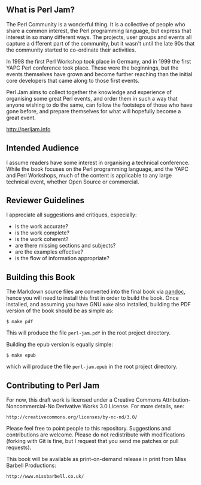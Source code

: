 What is Perl Jam?
-----------------

The Perl Community is a wonderful thing. It is a collective of people who share
a common interest, the Perl programming language, but express that interest in
so many different ways. The projects, user groups and events all capture a
different part of the community, but it wasn't until the late 90s that the
community started to co-ordinate their activities.

In 1998 the first Perl Workshop took place in Germany, and in 1999 the first
YAPC Perl conference took place. These were the beginnings, but the events
themselves have grown and become further reaching than the initial core
developers that came along to those first events.

Perl Jam aims to collect together the knowledge and experience of organising
some great Perl events, and order them in such a way that anyone wishing to do
the same, can follow the footsteps of those who have gone before, and prepare
themselves for what will hopefully become a great event.

http://perljam.info


Intended Audience
-----------------

I assume readers have some interest in organising a technical conference. While
the book focuses on the Perl programming language, and the YAPC and Perl
Workshops, much of the content is applicable to any large technical event,
whether Open Source or commercial.


Reviewer Guidelines
-------------------

I appreciate all suggestions and critiques, especially:

 * is the work accurate?
 * is the work complete?
 * is the work coherent?
 * are there missing sections and subjects?
 * are the examples effective?
 * is the flow of information appropriate?

Building this Book
------------------

The Markdown source files are converted into the final book via
[pandoc](https://pandoc.org/), hence you will need to install this first in
order to build the book.  Once installed, and assuming you have GNU `make`
also installed, building the PDF version of the book should be as simple as:

    $ make pdf

This will produce the file `perl-jam.pdf` in the root project directory.

Building the epub version is equally simple:

    $ make epub

which will produce the file `perl-jam.epub` in the root project directory.

Contributing to Perl Jam
------------------------

For now, this draft work is licensed under a Creative Commons
Attribution-Noncommercial-No Derivative Works 3.0 License.  For more details,
see:

    http://creativecommons.org/licenses/by-nc-nd/3.0/

Please feel free to point people to this repository.  Suggestions and
contributions are welcome.  Please do not redistribute with modifications
(forking with Git is fine, but I request that you send me patches or pull
requests).

This book will be available as print-on-demand release in print from
Miss Barbell Productions:

    http://www.missbarbell.co.uk/
